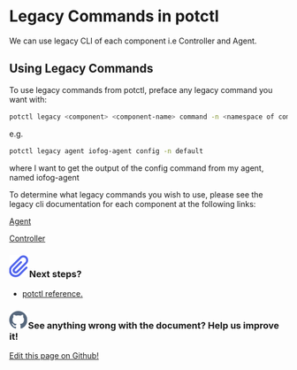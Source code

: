 # Legacy Commands in potctl

We can use legacy CLI of each component i.e Controller and Agent.

## Using Legacy Commands

To use legacy commands from potctl, preface any legacy command you want with:

```bash
potctl legacy <component> <component-name> command -n <namespace of component>
```

e.g.

```bash
potctl legacy agent iofog-agent config -n default
```

where I want to get the output of the config command from my agent, named iofog-agent

To determine what legacy commands you wish to use, please see the legacy cli documentation for each component at the following links:

[Agent](../reference-agent/cli-usage)

[Controller](../reference-controller/cli-usage)

<aside class="notifications info">
  <h3><img src="/images/icos/ico-note.svg" alt=""/>Next steps?</h3>
  <ul>
    <li><a href="../reference-potctl/reference-kinds">potctl reference.</a></li>
  </ul>
</aside>

<aside class="notifications contribute">
  <h3><img src="/images/icos/ico-github.svg" alt=""/>See anything wrong with the document? Help us improve it!</h3>
  <a href="https://github.com/Datasance/docs.datasance.com/edit/main/docs/potctl/legacy.md"
    target="_blank">
    <p>Edit this page on Github!</p>
  </a>
</aside>
